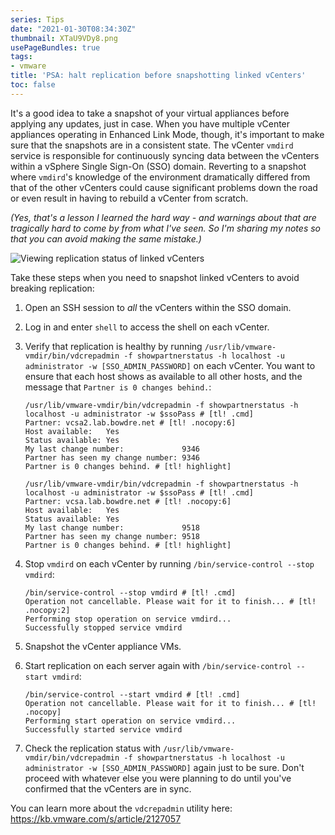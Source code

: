 ```yaml
---
series: Tips
date: "2021-01-30T08:34:30Z"
thumbnail: XTaU9VDy8.png
usePageBundles: true
tags:
- vmware
title: 'PSA: halt replication before snapshotting linked vCenters'
toc: false
---
```


It's a good idea to take a snapshot of your virtual appliances before applying any updates, just in case. When you have multiple vCenter appliances operating in Enhanced Link Mode, though, it's important to make sure that the snapshots are in a consistent state. The vCenter `vmdird` service is responsible for continuously syncing data between the vCenters within a vSphere Single Sign-On (SSO) domain. Reverting to a snapshot where `vmdird`'s knowledge of the environment dramatically differed from that of the other vCenters could cause significant problems down the road or even result in having to rebuild a vCenter from scratch.

*(Yes, that's a lesson I learned the hard way - and warnings about that are tragically hard to come by from what I've seen. So I'm sharing my notes so that you can avoid making the same mistake.)*

![Viewing replication status of linked vCenters](XTaU9VDy8.png)

Take these steps when you need to snapshot linked vCenters to avoid breaking replication:

1. Open an SSH session to *all* the vCenters within the SSO domain.
2. Log in and enter `shell` to access the shell on each vCenter.
3. Verify that replication is healthy by running `/usr/lib/vmware-vmdir/bin/vdcrepadmin -f showpartnerstatus -h localhost -u administrator -w [SSO_ADMIN_PASSWORD]` on each vCenter. You want to ensure that each host shows as available to all other hosts, and the message that `Partner is 0 changes behind.`:
    ```shell
    /usr/lib/vmware-vmdir/bin/vdcrepadmin -f showpartnerstatus -h localhost -u administrator -w $ssoPass # [tl! .cmd]
    Partner: vcsa2.lab.bowdre.net # [tl! .nocopy:6]
    Host available:   Yes
    Status available: Yes
    My last change number:             9346
    Partner has seen my change number: 9346
    Partner is 0 changes behind. # [tl! highlight]

    /usr/lib/vmware-vmdir/bin/vdcrepadmin -f showpartnerstatus -h localhost -u administrator -w $ssoPass # [tl! .cmd]
    Partner: vcsa.lab.bowdre.net # [tl! .nocopy:6]
    Host available:   Yes
    Status available: Yes
    My last change number:             9518
    Partner has seen my change number: 9518
    Partner is 0 changes behind. # [tl! highlight]
    ```
4. Stop `vmdird` on each vCenter by running `/bin/service-control --stop vmdird`:

    ```shell
    /bin/service-control --stop vmdird # [tl! .cmd]
    Operation not cancellable. Please wait for it to finish... # [tl! .nocopy:2]
    Performing stop operation on service vmdird...
    Successfully stopped service vmdird
    ```
5. Snapshot the vCenter appliance VMs.
6. Start replication on each server again with `/bin/service-control --start vmdird`:

    ```shell
    /bin/service-control --start vmdird # [tl! .cmd]
    Operation not cancellable. Please wait for it to finish... # [tl! .nocopy]
    Performing start operation on service vmdird...
    Successfully started service vmdird
    ```
7. Check the replication status with `/usr/lib/vmware-vmdir/bin/vdcrepadmin -f showpartnerstatus -h localhost -u administrator -w [SSO_ADMIN_PASSWORD]` again just to be sure. Don't proceed with whatever else you were planning to do until you've confirmed that the vCenters are in sync.

You can learn more about the `vdcrepadmin` utility here:
https://kb.vmware.com/s/article/2127057